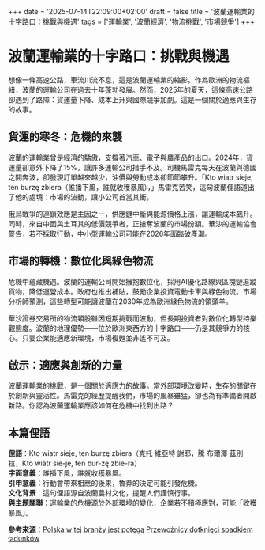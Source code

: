 +++
date = '2025-07-14T22:09:00+02:00'
draft = false
title = '波蘭運輸業的十字路口：挑戰與機遇'
tags = ['運輸業', '波蘭經濟', '物流挑戰', '市場競爭']
+++

# 波蘭運輸業的十字路口：挑戰與機遇

想像一條高速公路，車流川流不息，這是波蘭運輸業的縮影。作為歐洲的物流樞紐，波蘭的運輸公司在過去十年蓬勃發展。然而，2025年的夏天，這條高速公路卻遇到了路障：貨運量下降、成本上升與國際競爭加劇。這是一個關於適應與生存的故事。

## 貨運的寒冬：危機的來襲

波蘭的運輸業曾是經濟的驕傲，支撐著汽車、電子與農產品的出口。2024年，貨運量卻意外下降了15%，讓許多運輸公司措手不及。司機馬雷克每天在波蘭與德國之間奔波，卻發現訂單越來越少，油價與勞動成本卻節節攀升。「Kto wiatr sieje, ten burzę zbiera（誰播下風，誰就收穫暴風），」馬雷克苦笑，這句波蘭俚語道出了他的處境：市場的波動，讓小公司首當其衝。

俄烏戰爭的連鎖效應是主因之一，供應鏈中斷與能源價格上漲，讓運輸成本飆升。同時，來自中國與土耳其的低價競爭者，正搶奪波蘭的市場份額。華沙的運輸協會警告，若不採取行動，中小型運輸公司可能在2026年面臨破產潮。

## 市場的轉機：數位化與綠色物流

危機中蘊藏機遇。波蘭的運輸公司開始擁抱數位化，採用AI優化路線與區塊鏈追蹤貨物，降低運營成本。政府也推出補貼，鼓勵企業投資電動卡車與綠色物流。市場分析師預測，這些轉型可能讓波蘭在2030年成為歐洲綠色物流的領頭羊。

華沙證券交易所的物流類股雖因短期挑戰而波動，但長期投資者對數位化轉型持樂觀態度。波蘭的地理優勢——位於歐洲東西方的十字路口——仍是其競爭力的核心。只要企業能適應新環境，市場復甦並非遙不可及。

## 啟示：適應與創新的力量

波蘭運輸業的挑戰，是一個關於適應力的故事。當外部環境改變時，生存的關鍵在於創新與靈活性。馬雷克的經歷提醒我們，市場的風暴雖猛，卻也為有準備者開啟新路。你認為波蘭運輸業應該如何在危機中找到出路？

## 本篇俚語

**俚語**：Kto wiatr sieje, ten burzę zbiera（克托 維亞特 謝耶，騰 布爾澤 茲別拉，Kto wiàtr sie-je, ten bur-zę zbie-ra）  
**字面意義**：誰播下風，誰就收穫暴風。  
**引申意義**：行動會帶來相應的後果，魯莽的決定可能引發危機。  
**文化背景**：這句俚語源自波蘭農村文化，提醒人們謹慎行事。  
**與主題關聯**：運輸業的危機源於外部環境的變化，企業若不積極應對，可能「收穫暴風」。

**參考來源**：[Polska w tej branży jest potęgą](https://businessinsider.com.pl/gospodarka/polska-w-tej-branzy-jest-potega-ale-ostatnio-przezyla-zapasc-eksperci-o-wyzwaniach/ynj1pc0) [Przewoźnicy dotknięci spadkiem ładunków](https://trans.info/pl/przewoznicy-dotknieci-spadkiem-ladunkow-transportowanych-w-polsce-414355)[](https://inzynieria.com/energetyka/elektrownie_atomowe/wiadomosci/97901%2Celektrownia-jadrowa-w-polsce-notyfikacja-do-komisji-europejskiej)[](https://inzynieria.com/energetyka/elektrownie_atomowe/wiadomosci/97901%2Celektrownia-jadrowa-w-polsce-notyfikacja-do-komisji-europejskiej)
